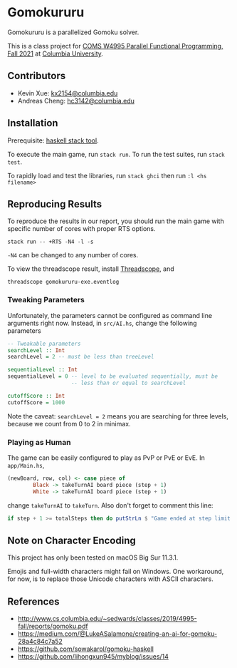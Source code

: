 # Gomokururu

Gomokururu is a parallelized Gomoku solver.

This is a class project for [COMS W4995 Parallel Functional Programming, Fall 2021](http://www.cs.columbia.edu/~sedwards/classes/2021/4995-fall/index.html) at [Columbia University](http://columbia.edu/).



## Contributors

- Kevin Xue: kx2154@columbia.edu
- Andreas Cheng: hc3142@columbia.edu

## Installation

Prerequisite: [haskell stack tool](https://docs.haskellstack.org/en/stable/README/).

To execute the main game, run `stack run`. To run the test suites, run `stack test`.

To rapidly load and test the libraries, run `stack ghci` then run `:l <hs filename>`



## Reproducing Results

To reproduce the results in our report, you should run the main game with specific number of cores with proper RTS options.

```
stack run -- +RTS -N4 -l -s
```

`-N4` can be changed to any number of cores.

To view the threadscope result, install [Threadscope](https://hackage.haskell.org/package/threadscope), and

```
threadscope gomokururu-exe.eventlog
```



### Tweaking Parameters

Unfortunately, the parameters cannot be configured as command line arguments right now. Instead, in `src/AI.hs`, change the following parameters

```haskell
-- Tweakable parameters
searchLevel :: Int
searchLevel = 2 -- must be less than treeLevel

sequentialLevel :: Int
sequentialLevel = 0 -- level to be evaluated sequentially, must be
                    -- less than or equal to searchLevel

cutoffScore :: Int
cutoffScore = 1000
```

Note the caveat: `searchLevel = 2` means you are searching for three levels, because we count from 0 to 2 in minimax.



### Playing as Human

The game can be easily configured to play as PvP or PvE or EvE. In `app/Main.hs`,

```haskell
(newBoard, row, col) <- case piece of
        Black -> takeTurnAI board piece (step + 1)
        White -> takeTurnAI board piece (step + 1)
```

change `takeTurnAI` to `takeTurn`. Also don't forget to comment this line:

```haskell
if step + 1 >= totalSteps then do putStrLn $ "Game ended at step limit."
```



## Note on Character Encoding

This project has only been tested on macOS Big Sur 11.3.1.

Emojis and full-width characters might fail on Windows. One workaround, for now, is to replace those Unicode characters with ASCII characters.



## References

- http://www.cs.columbia.edu/~sedwards/classes/2019/4995-fall/reports/gomoku.pdf
- https://medium.com/@LukeASalamone/creating-an-ai-for-gomoku-28a4c84c7a52
- https://github.com/sowakarol/gomoku-haskell
- https://github.com/lihongxun945/myblog/issues/14